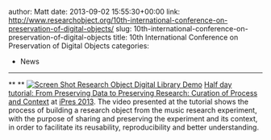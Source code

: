 author: Matt
date: 2013-09-02 15:55:30+00:00
link: http://www.researchobject.org/10th-international-conference-on-preservation-of-digital-objects/
slug: 10th-international-conference-on-preservation-of-digital-objects
title: 10th International Conference on Preservation of Digital Objects
categories:
- News
---
** **
[![Screen Shot Research Object Digital Library Demo](http://despina.cs.man.ac.uk/pages/wp-content/uploads/2013/09/Screen-Shot-Research-Object-Digital-Library-Demo1.png)](http://www.youtube.com/watch?feature=player_embedded&v=vjSxGOoFXg0)
[Half day tutorial: From Preserving Data to Preserving Research: Curation of Process and Context](http://timbusproject.net/events/events/206-from-preserving-data-to-preserving-researchcuration-of-process-and-context-) at [iPres 2013](http://ipres2013.ist.utl.pt). The video presented at the tutorial shows the process of building a research object from the music research experiment, with the purpose of sharing and preserving the experiment and its context, in order to facilitate its reusability, reproducibility and better understanding.
